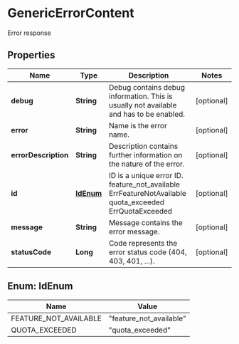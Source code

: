 

# GenericErrorContent

Error response

## Properties

| Name | Type | Description | Notes |
|------------ | ------------- | ------------- | -------------|
|**debug** | **String** | Debug contains debug information. This is usually not available and has to be enabled. |  [optional] |
|**error** | **String** | Name is the error name. |  [optional] |
|**errorDescription** | **String** | Description contains further information on the nature of the error. |  [optional] |
|**id** | [**IdEnum**](#IdEnum) | ID is a unique error ID. feature_not_available ErrFeatureNotAvailable quota_exceeded ErrQuotaExceeded |  [optional] |
|**message** | **String** | Message contains the error message. |  [optional] |
|**statusCode** | **Long** | Code represents the error status code (404, 403, 401, ...). |  [optional] |



## Enum: IdEnum

| Name | Value |
|---- | -----|
| FEATURE_NOT_AVAILABLE | &quot;feature_not_available&quot; |
| QUOTA_EXCEEDED | &quot;quota_exceeded&quot; |



